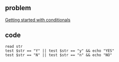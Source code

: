 ## problem
[Getting started with conditionals](https://www.hackerrank.com/challenges/bash-tutorials---getting-started-with-conditionals/problem)

## code
```shell
read str
test $str == "Y" || test $str == "y" && echo "YES"
test $str == "N" || test $str == "n" && echo "NO"
```